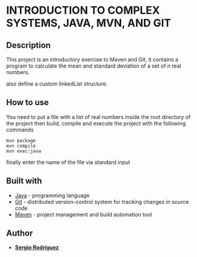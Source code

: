 # INTRODUCTION TO COMPLEX SYSTEMS, JAVA, MVN, AND GIT

## Description

 This project is an introductory exercise to Maven and Git,
 it contains a program to calculate the mean and standard deviation of a set of n real
 numbers.
 
 also define a custom linkedList structure.
 
## How to use

 You need to put a file with a list of real numbers inside the root directory of the project
 then build, compile and execute the project with the following commands 
 
  ```
  mvn package
  mvn compile
  mvn exec:java  
  ```
  
  finally enter the name of the file via standard input
  
## Built with

 * [Java](https://www.java.com) - programming language
 * [Git](https://git-scm.com) - distributed version-control system for tracking changes in source code
 * [Maven](https://maven.apache.org) - project management and build automation tool


## Author
 * **[Sergio Rodríguez](https://github.com/SergioRt1)**